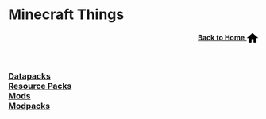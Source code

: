 # Minecraft Things

<p align="right"><a href="/"><b>Back to Home</b> <img src="/images/home.png" alt="Home" width="24" height="24" style="vertical-align:middle"></a></p>

<br>

### [Datapacks](datapacks) <br> [Resource Packs](resource-packs) <br> [Mods](mods) <br> [Modpacks](modpacks)
